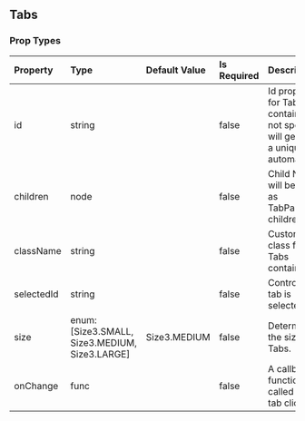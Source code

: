 ## Tabs 



### Prop Types
Property | Type | Default Value | Is Required | Description
:--- | :--- | :--- | :--- | :---
id|string|&ensp;|false|Id property for Tabs container, if not specified, will generate a unique id automatically.
children|node|&ensp;|false|Child Node, will be used as TabPanel's children.
className|string|&ensp;|false|Custom CSS class for Tabs container.
selectedId|string|&ensp;|false|Control which tab is selected.
size|enum:<br>[Size3.SMALL, Size3.MEDIUM, Size3.LARGE]|Size3.MEDIUM|false|Determines the size of Tabs.
onChange|func|&ensp;|false|A callback function called when a tab clicked.